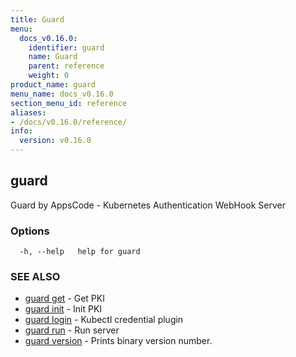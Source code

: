 ```yaml
---
title: Guard
menu:
  docs_v0.16.0:
    identifier: guard
    name: Guard
    parent: reference
    weight: 0
product_name: guard
menu_name: docs_v0.16.0
section_menu_id: reference
aliases:
- /docs/v0.16.0/reference/
info:
  version: v0.16.0
---
```


## guard

Guard by AppsCode - Kubernetes Authentication WebHook Server

### Options

```
  -h, --help   help for guard
```

### SEE ALSO

* [guard get](/docs/v0.16.0/reference/guard_get)	 - Get PKI
* [guard init](/docs/v0.16.0/reference/guard_init)	 - Init PKI
* [guard login](/docs/v0.16.0/reference/guard_login)	 - Kubectl credential plugin
* [guard run](/docs/v0.16.0/reference/guard_run)	 - Run server
* [guard version](/docs/v0.16.0/reference/guard_version)	 - Prints binary version number.

